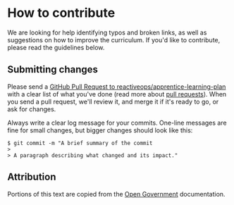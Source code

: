 # How to contribute

We are looking for help identifying typos and broken links, as well as suggestions on how to improve the curriculum. If you'd like to contribute, please read the guidelines below. 

## Submitting changes

Please send a [GitHub Pull Request to reactiveops/apprentice-learning-plan](https://github.com/reactiveops/apprentice-learning-plan/pulls) with a clear list of what you've done (read more about [pull requests](http://help.github.com/pull-requests/)). When you send a pull request, we'll review it, and merge it if it's ready to go, or ask for changes. 

Always write a clear log message for your commits. One-line messages are fine for small changes, but bigger changes should look like this:

    $ git commit -m "A brief summary of the commit
    > 
    > A paragraph describing what changed and its impact."


## Attribution 

Portions of this text are copied from the [Open Government](https://github.com/opengovernment/opengovernment/blob/master/CONTRIBUTING.md) documentation.

